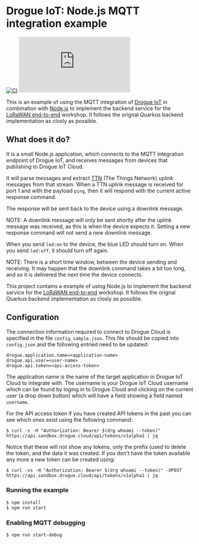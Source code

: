 # Drogue IoT: Node.js MQTT integration example

[![CI](https://github.com/drogue-iot/nodejss-mqtt-integration-example/workflows/CI/badge.svg)](https://github.com/drogue-iot/nodejs-mqtt-integration-example/actions?query=workflow%3A%22CI%22)
[![Matrix](https://img.shields.io/matrix/drogue-iot:matrix.org)](https://matrix.to/#/#drogue-iot:matrix.org)

This is an example of using the MQTT integration of [Drogue IoT][drogue] in
combination with [Node.js][nodejs] to implement the backend service for the
[LoRaWAN end-to-end][workshop] workshop. It follows the orignal Quarkus backend
implementation as closly as possible.

## What does it do?

It is a small Node.js application, which connects to the MQTT integration
endpoint of Drogue IoT, and receives messages from devices that publishing to
Drogue IoT Cloud.

It will parse messages and extract [TTN][ttn] (The Things Network) uplink
messages from that stream. When a TTN uplink message is received for port 1 and
with the payload `ping`, then it will respond with the current active response
command.

The response will be sent back to the device using a downlink message.

NOTE: A downlink message will only be sent shortly after the uplink message was
received, as this is when the device expects it. Setting a new response command
will not send a new downlink message.

When you send `led:on` to the device, the blue LED should turn on. When you send
`led:off`, it should turn off again.

NOTE: There is a short time window, between the device sending and receiving. It
may happen that the downlink command takes a bit too long, and so it is
 delivered the next time the device connects.

This project contains a example of using Node.js to implement the backend
service for the [LoRaWAN end-to-end][workshop] workshop. It follows the orignal
Quarkus backend implementation as closly as possible.

## Configuration
The connection information required to connect to Drogue Cloud is specified
in the file `config_sample.json`. This file should be copied into `config.json`
and the following entried need to be updated:
```console
drogue.application.name=<application-name>
drogue.api.user=<user-name>
drogue.api.token=<api-access-token>
```
The application name is the name of the target application in Drogue IoT Cloud
to integrate with. The username is your Drogue IoT Cloud username which can be
found by loging in to Drogue Cloud and clicking on the current user (a drop down
button) which will have a field showing a field named `username`.

For the API access token if you have created API tokens in the past you can see
which ones exist using the following command:
```console
$ curl -s -H "Authorization: Bearer $(drg whoami --token)" https://api.sandbox.drogue.cloud/api/tokens/v1alpha1 | jq
```
Notice that these will not show any tokens, only the prefix (used to delete the
token, and the data it was created. If you don't have the token available any
more a new token can be created using:
```console
$ curl -vs -H "Authorization: Bearer $(drg whoami --token)" -XPOST https://api.sandbox.drogue.cloud/api/tokens/v1alpha1 | jq
```

### Running the example
```console
$ npm install
$ npm run start
```

### Enabling MQTT debugging
```console
$ npm run start-debug
```

[drogue]: https://drogue.io
[nodejs]: https://nodejs.org/en
[ttn]: https://www.thethingsnetwork.org/
[workshop]: https://book.drogue.io/drogue-workshops/ttn-lorawan-quarkus/index.html


